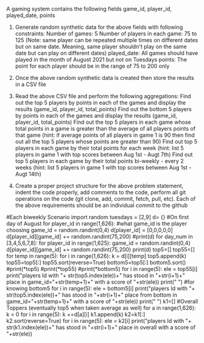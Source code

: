 A gaming system contains the following fields
game_id, player_id, played_date, points

1. Generate random synthetic data for the above fields with following constraints:
Number of games: 5
Number of players in each game: 75 to 125 (Note: same player can be repeated multiple times on different dates but on same date. Meaning, same player shouldn't play on the same date but can play on different dates)
played_date: All games should have played in the month of August 2021 but not on Tuesdays
points: The point for each player should be in the range of 75 to 200 only

2. Once the above random synthetic data is created then store the results in a CSV file
3. Read the above CSV file and perform the following aggregations:
Find out the top 5 players by points in each of the games and display the results (game_id, player_id, total_points)
Find out the bottom 5 players by points in each of the games and display the results (game_id, player_id, total_points)
Find out the top 5 players in each game whose total points in a game is greater than the average of all players points of that game (hint: if average points of all players in game 1 is 90 then find out all the top 5 players whose points are greater than 90)
Find out top 5 players in each game by their total points for each week (hint: list 5 players in game 1 with top scores between Aug 1st - Augt 7th)
Find out top 5 players in each game by their total points bi-weekly - every 2 weeks (hint: list 5 players in game 1 with top scores between Aug 1st - Augt 14th)

4. Create a proper project structure for the above problem statement, indent the code properly, add comments to the code, perform all git operations on the code (git clone, add, commit, fetch, pull, etc). Each of the above requirements should be an individual commit to the github

#Each biweekly Scenario
import random 
tuesdays = [2,9]
d= {}
#On first day of August
for player_id in range(1,626):
      #what game_id is the player choosing
    game_id = random.randint(0,4)
    d[player_id] = [0,0,0,0,0]
    d[player_id][game_id] += random.randint(75,200)
#print(d)
for day_num in [3,4,5,6,7,8]:
    for player_id in range(1,625):
      game_id = random.randint(0,4)
      d[player_id][game_id] += random.randint(75,200)
print(d)
top5=[]
top55=[]
for temp in range(5):
  for i in range(1,626):
    k = d[i][temp]
    top5.append(k)
  top55=top5[:]
  top55.sort(reverse=True)
  bottom5=top5[:]
  bottom5.sort()
#print(*top5)
#print(*top55)
#print(*bottom5)
  for i in range(5):
    ele = top55[i]
    print("players Id with "+ str(top5.index(ele))+" has stood in "+str(i+1)+" place in game_id="+str(temp+1)+" with a score of "+str(ele))
  print(" ")
  #for knowing bottom5
  for i in range(5):
    ele = bottom5[i]
    print("players Id with "+ str(top5.index(ele))+" has stood in "+str(i+1)+" place from bottom in game_id="+str(temp+1)+" with a score of "+str(ele))
  print(" ")
k1=[]
#Overall Toppers (eventually top5 when taken average as well)
for a in range(1,626):
  k = 0
  for i in range(5):
    k +=d[a][i]
  k1.append(k)
k2=k1[:]
k2.sort(reverse=True)
for i in range(5):
    ele = k2[i]
    print("players Id with "+ str(k1.index(ele))+" has stood in "+str(i+1)+" place in overall with a score of "+str(ele))

